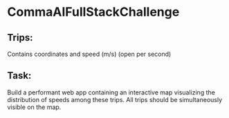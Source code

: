 # CommaAIFullStackChallenge

## Trips:
Contains coordinates and speed (m/s) (open per second)

## Task:
Build a performant web app containing an interactive map visualizing the distribution of speeds among these trips. All trips should be simultaneously visible on the map. 
